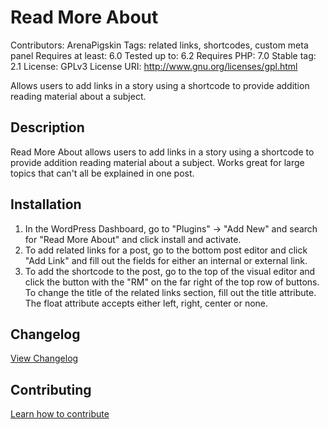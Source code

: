 # Read More About
Contributors: ArenaPigskin
Tags: related links, shortcodes, custom meta panel
Requires at least: 6.0
Tested up to: 6.2
Requires PHP: 7.0
Stable tag: 2.1
License: GPLv3
License URI: http://www.gnu.org/licenses/gpl.html

Allows users to add links in a story using a shortcode to provide addition reading material about a subject.

## Description
Read More About allows users to add links in a story using a shortcode to provide addition reading material about a subject. Works great for large topics that can\'t all be explained in one post.

## Installation

1. In the WordPress Dashboard, go to \"Plugins\" -> \"Add New\" and search for \"Read More About\" and click install and activate.
2. To add related links for a post, go to the bottom post editor and click \"Add Link\" and fill out the fields for either an internal or external link.
3. To add the shortcode to the post, go to the top of the visual editor and click the button with the \"RM\" on the far right of the top row of buttons. To change the title of the related links section, fill out the title attribute. The float attribute accepts either left, right, center or none.

## Changelog
[View Changelog](CHANGELOG.md)

## Contributing
[Learn how to contribute](CONTRIBUTING.md)
